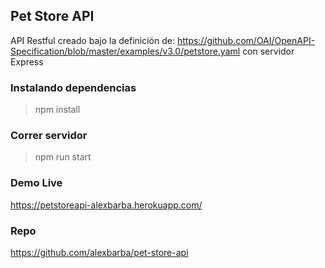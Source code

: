 ## Pet Store API

API Restful creado bajo la definición de: https://github.com/OAI/OpenAPI-Specification/blob/master/examples/v3.0/petstore.yaml con servidor Express

### Instalando dependencias

> npm install

### Correr servidor

> npm run start

### Demo Live

https://petstoreapi-alexbarba.herokuapp.com/

### Repo

https://github.com/alexbarba/pet-store-api
